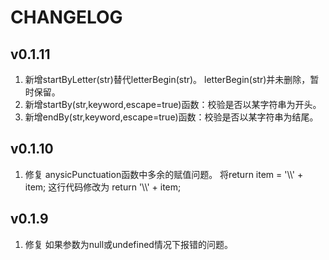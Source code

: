 # CHANGELOG

## v0.1.11

1. 新增startByLetter(str)替代letterBegin(str)。 letterBegin(str)并未删除，暂时保留。
2. 新增startBy(str,keyword,escape=true)函数：校验是否以某字符串为开头。
3. 新增endBy(str,keyword,escape=true)函数：校验是否以某字符串为结尾。


## v0.1.10

1. 修复 anysicPunctuation函数中多余的赋值问题。
将return item = '\\\\' + item; 这行代码修改为 return '\\\\' + item;

## v0.1.9

1. 修复 如果参数为null或undefined情况下报错的问题。
